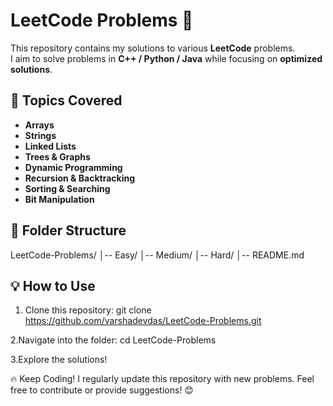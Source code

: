 # LeetCode Problems 🚀

This repository contains my solutions to various **LeetCode** problems.  
I aim to solve problems in **C++ / Python / Java** while focusing on **optimized solutions**.

## 📌 Topics Covered
- **Arrays**
- **Strings**
- **Linked Lists**
- **Trees & Graphs**
- **Dynamic Programming**
- **Recursion & Backtracking**
- **Sorting & Searching**
- **Bit Manipulation**

## 📂 Folder Structure
LeetCode-Problems/ │-- Easy/ │-- Medium/ │-- Hard/ │-- README.md


## 💡 How to Use
1. Clone this repository:
   git clone https://github.com/varshadevdas/LeetCode-Problems.git

2.Navigate into the folder:
cd LeetCode-Problems

3.Explore the solutions!


🔥 Keep Coding!
I regularly update this repository with new problems.
Feel free to contribute or provide suggestions! 😊
